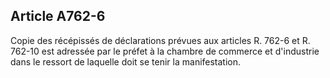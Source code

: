 Article A762-6
----
Copie des récépissés de déclarations prévues aux articles R. 762-6 et R. 762-10
est adressée par le préfet à la chambre de commerce et d'industrie dans le
ressort de laquelle doit se tenir la manifestation.
